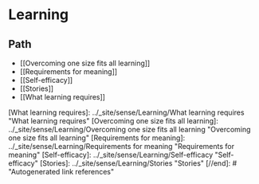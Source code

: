 # Learning

## Path

- [[Overcoming one size fits all learning]]
- [[Requirements for meaning]]
- [[Self-efficacy]]
- [[Stories]]
- [[What learning requires]]

[//begin]: # "Autogenerated link references for markdown compatibility"
[What learning requires]: ../_site/sense/Learning/What learning requires "What learning requires"
[Overcoming one size fits all learning]: ../_site/sense/Learning/Overcoming one size fits all learning "Overcoming one size fits all learning"
[Requirements for meaning]: ../_site/sense/Learning/Requirements for meaning "Requirements for meaning"
[Self-efficacy]: ../_site/sense/Learning/Self-efficacy "Self-efficacy"
[Stories]: ../_site/sense/Learning/Stories "Stories"
[//end]: # "Autogenerated link references"
